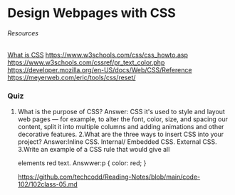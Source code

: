 # Design Webpages with CSS

###### Resources 
[What is CSS](https://developer.mozilla.org/en-US/docs/Learn/CSS/First_steps/What_is_CSS)
https://www.w3schools.com/css/css_howto.asp
https://www.w3schools.com/cssref/pr_text_color.php
https://developer.mozilla.org/en-US/docs/Web/CSS/Reference
https://meyerweb.com/eric/tools/css/reset/


### Quiz
1. What is the purpose of CSS?
Answer: CSS it's used to style and layout web pages — for example, to alter the font, color, size, and spacing our content, split it into multiple columns and adding animations and other decorative features.
2.What are the three ways to insert CSS into your project?
Answer:Inline CSS.
Internal/ Embedded CSS.
External CSS.
3.Write an example of a CSS rule that would give all <p> elements red text.
Answwer:p {
           color: red;
           }

   https://github.com/techcodd/Reading-Notes/blob/main/code-102/102class-05.md        

